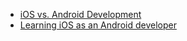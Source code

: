 - [iOS vs. Android Development](http://www.infoq.com/news/2013/08/ios-vs-android-development)
- [Learning iOS as an Android developer](http://blog.sqisland.com/2013/02/learning-ios-as-android-developer.html)
